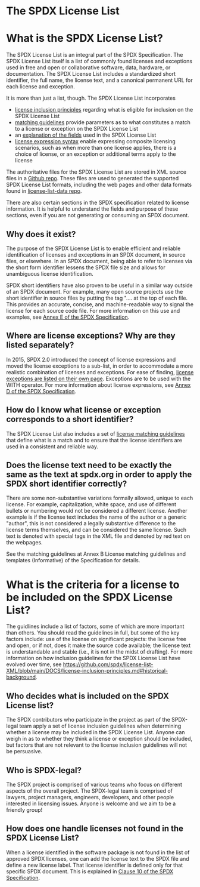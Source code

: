 <span id="top"> </span>

The SPDX License List
=====================

# <span id="what"></span>What is the SPDX License List?

The SPDX License List is an integral part of the SPDX Specification. The
SPDX License List itself is a list of commonly found licenses and
exceptions used in free and open or collaborative software, data,
hardware, or documentation. The SPDX License List includes a
standardized short identifier, the full name, the license text, and a
canonical permanent URL for each license and exception.

It is more than just a list, though. The SPDX License List incorporates
* [license inclusion principles](https://github.com/spdx/license-list-XML/blob/main/DOCS/license-inclusion-principles.md) 
regarding what is eligible for inclusion on the SPDX License List
* [matching guidelines](https://spdx.github.io/spdx-spec/v2.3/license-matching-guidelines-and-templates/) 
provide parameters as to what constitutes a match to a license or exception on the SPDX License List
* an [explanation of the fields](https://github.com/spdx/license-list-XML/blob/main/DOCS/license-fields.md) 
used in the SPDX License List
* [license expression syntax](LINK) 
enable expressing composite licensing scenarios, such as when more than one license applies, there is a choice of license, or an exception or additional terms apply to the license

The authoritative files for the SPDX License List are stored in XML source files 
in a [Github repo](https://github.com/spdx/license-list-XML). These files are 
used to generated the supported SPDX License List formats, including the 
web pages and other data formats found in [license-list-data repo](https://github.com/spdx/license-list-data).

There are also certain sections in the SPDX specification related to license information. 
It is helpful to understand the fields and purpose of these sections, even if you 
are not generating or consuming an SPDX document. 

## <span id="why"></span>Why does it exist?

The purpose of the SPDX License List is to enable efficient and reliable
identification of licenses and exceptions in an SPDX document, in
source files, or elsewhere. In an SPDX document, being able to refer to licenses via the short
form identifier lessens the SPDX file size and allows for unambiguous
license identification.

SPDX short identifiers have also proven to be useful in a similar way
outside of an SPDX document. For example, many open source projects use the short identifier 
in source files by putting the tag ".... at the top of each file. This provides an accurate, concise, and
machine-readable way to signal the license for each source code
file. For more information on this use and examples, see [Annex E of
the SPDX
Specification](https://spdx.github.io/spdx-spec/v2.3/using-SPDX-short-identifiers-in-source-files/).

## <span id="exception"></span>Where are license exceptions? Why are they listed separately?
 
In 2015, SPDX 2.0 introduced the concept of license expressions and moved the license
exceptions to a sub-list, in order to accommodate a more realistic
combination of licenses and exceptions. For ease of finding, [license exceptions are listed on their own
page](https://spdx.org/licenses/exceptions-index.html). Exceptions are to be used with
the WITH operator. For more information about license expressions, see
[Annex D of the SPDX
Specification](https://spdx.github.io/spdx-spec/v2.3/SPDX-license-expressions/).

## How do I know what license or exception corresponds to a short identifier?
The SPDX License List also includes a set of [license matching
guidelines](https://spdx.github.io/spdx-spec/v2.3/license-matching-guidelines-and-templates/)
that define what is a match and to ensure that the license identifiers are used in a consistent and
reliable way. 

## Does the license text need to be exactly the same as the text at spdx.org in order to apply the SPDX short identifier correctly?
 There are some non-substantive variations formally allowed, unique to each license. For example, capitalization, white space, and use of different bullets or numbering would not be considered a different license. Another example is if the license text includes the name of the author or a generic "author", this is not considered a legally substantive difference to the license terms themselves, and can be considered the same license. Such text is denoted with special tags in the XML file and denoted by red text on the webpages.  
 
See the matching guidelines at Annex B License matching guidelines and templates (Informative) of the Specification for details.

# What is the criteria for a license to be included on the SPDX License List?

The guidlines include a list of factors, some of which are more important than others. You should read the guidelines in full, but some of the key factors include: use of the license on significant projects: the license free and open, or if not, does it make the source code available; the license text is understandable and stable (i.e., it is not in the midst of drafting). For more information on how inclusion guidelines for the SPDX License List have evolved over time, see https://github.com/spdx/license-list-XML/blob/main/DOCS/license-inclusion-principles.md#historical-background.


## Who decides what is included on the SPDX License list?
The SPDX contributors who participate in the project as part of the SPDX-legal team apply a set of license inclusion guidelines when determining whether a license may be included in the SPDX License List. Anyone can weigh in as to whether they think a license or exception should be included, but factors that are not relevant to the license inclusion guidelines will not be persuasive.  

## Who is SPDX-legal?

The SPDX project is comprised of various teams who focus on different aspects of the overall project.  The SPDX-legal team is comprised of lawyers, project managers, engineers, developers, and other people interested in licensing issues. Anyone is welcome and we aim to be a friendly group!

## How does one handle licenses not found in the SPDX License List?

When a license identified in the software package is not found in the
list of approved SPDX licenses, one can add the license text to the SPDX
file and define a new license label. That license identifier is defined
only for that specific SPDX document. This is explained in [Clause 10 of the SPDX Specification](https://spdx.github.io/spdx-spec/v2.3/other-licensing-information-detected/).

